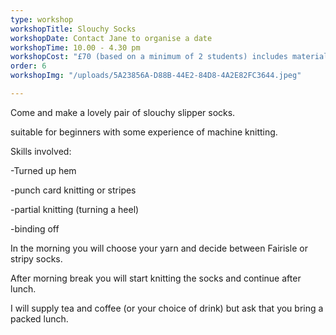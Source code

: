 ```yaml
---
type: workshop
workshopTitle: Slouchy Socks
workshopDate: Contact Jane to organise a date
workshopTime: 10.00 - 4.30 pm
workshopCost: "£70 (based on a minimum of 2 students) includes materials."
order: 6
workshopImg: "/uploads/5A23856A-D88B-44E2-84D8-4A2E82FC3644.jpeg"

---
```

Come and make a lovely pair of slouchy slipper socks.

suitable for beginners with some experience of machine knitting.

Skills involved:

\-Turned up hem

\-punch card knitting or stripes

\-partial knitting (turning a heel)

\-binding off

In the morning you will choose your yarn and decide between Fairisle or stripy socks.

After morning break you will start knitting the socks and continue after lunch.

I will supply tea and coffee (or your choice of drink) but ask that you bring a packed lunch.
